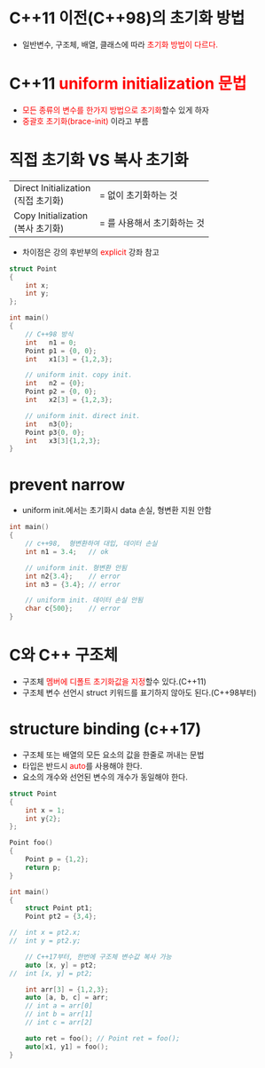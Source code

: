 <style>
r { color: Red }
o { color: Orange }
g { color: Green }
</style>

# C++11 이전(C++98)의 초기화 방법
- 일반변수, 구조체, 배열, 클래스에 따라 <r>초기화 방법이 다르다.</r>

# C++11 <r>uniform initialization 문법</r>
- <r>모든 종류의 변수를 한가지 방법으로 초기화</r>할수 있게 하자
- <r>중괄호 초기화(brace-init)</r> 이라고 부름

# 직접 초기화 VS 복사 초기화
|||
|--|--|
|Direct Initialization<br>(직접 초기화)|= 없이 초기화하는 것|
|Copy Initialization<br>(복사 초기화)|= 를 사용해서 초기화하는 것|

- 차이점은 강의 후반부의 <r>explicit</r> 강좌 참고

```c++
struct Point
{
	int x;
	int y;
};

int main()
{
	// C++98 방식 
	int   n1 = 0;
	Point p1 = {0, 0};
	int   x1[3] = {1,2,3};

	// uniform init. copy init.
	int   n2 = {0};
	Point p2 = {0, 0};
	int   x2[3] = {1,2,3};	

    // uniform init. direct init.
	int   n3{0};
	Point p3{0, 0};
	int   x3[3]{1,2,3};		
}
```

# prevent narrow
- uniform init.에서는 초기화시 data 손실, 형변환 지원 안함

```c++
int main()
{
	// c++98,  형변환하여 대입, 데이터 손실
	int n1 = 3.4;   // ok

	// uniform init. 형변환 안됨
	int n2{3.4};	// error
	int n3 = {3.4};	// error

    // uniform init. 데이터 손실 안됨
	char c{500};	// error
}
```

# C와 C++ 구조체
- 구조체 <r>멤버에 디폴트 초기화값을 지정</r>할수 있다.(C++11)
- 구조체 변수 선언시 struct 키워드를 표기하지 않아도 된다.(C++98부터)

# structure binding (c++17)
- 구조체 또는 배열의 모든 요소의 값을 한줄로 꺼내는 문법
- 타입은 반드시 <r>auto</r>를 사용해야 한다.
- 요소의 개수와 선언된 변수의 개수가 동일해야 한다.
  
```c++
struct Point
{
	int x = 1;
	int y{2};
};

Point foo()
{
	Point p = {1,2};
	return p;
}

int main()
{
	struct Point pt1;
	Point pt2 = {3,4};

//	int x = pt2.x;
//	int y = pt2.y;

	// C++17부터, 한번에 구조체 변수값 복사 가능
	auto [x, y] = pt2;
//	int [x, y] = pt2;

	int arr[3] = {1,2,3};
	auto [a, b, c] = arr;
	// int a = arr[0]
	// int b = arr[1]
	// int c = arr[2]

	auto ret = foo(); // Point ret = foo();
	auto[x1, y1] = foo();
}
```




